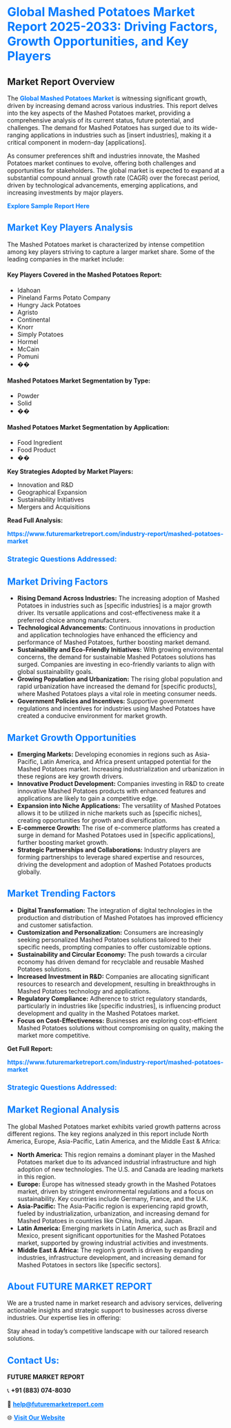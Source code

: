 <h1 style="color: #007BFF;">Global Mashed Potatoes Market Report 2025-2033: Driving Factors, Growth Opportunities, and Key Players</h1>

<section id="overview">
<h2>Market Report Overview</h2>
<p>The <a href="https://www.futuremarketreport.com/industry-report/mashed-potatoes-market" style="color: #007BFF; text-decoration: none;"><strong>Global Mashed Potatoes Market</strong></a> is witnessing significant growth, driven by increasing demand across various industries. This report delves into the key aspects of the Mashed Potatoes market, providing a comprehensive analysis of its current status, future potential, and challenges. The demand for Mashed Potatoes has surged due to its wide-ranging applications in industries such as [insert industries], making it a critical component in modern-day [applications].</p>
<p>As consumer preferences shift and industries innovate, the Mashed Potatoes market continues to evolve, offering both challenges and opportunities for stakeholders. The global market is expected to expand at a substantial compound annual growth rate (CAGR) over the forecast period, driven by technological advancements, emerging applications, and increasing investments by major players.</p>
</section>

<section id="overview">
<p><a href="https://www.futuremarketreport.com/request-sample/reportId=113844" style="color: #007BFF; text-decoration: none;"><strong>Explore Sample Report Here</strong></a></p>
</section>

<section id="key-players">
<h2 style="color: #007BFF;">Market Key Players Analysis</h2>
<p>The Mashed Potatoes market is characterized by intense competition among key players striving to capture a larger market share. Some of the leading companies in the market include:</p>
<h4>Key Players Covered in the Mashed Potatoes Report:</h4>
<ul><li>Idahoan</li><li>Pineland Farms Potato Company</li><li>Hungry Jack Potatoes</li><li>Agristo</li><li>Continental</li><li>Knorr</li><li>Simply Potatoes</li><li>Hormel</li><li>McCain</li><li>Pomuni</li><li>��</li></ul>
<h4>Mashed Potatoes Market Segmentation by Type:</h4>
<ul><li>Powder</li><li>Solid</li><li>��</li></ul>

<h4>Mashed Potatoes Market Segmentation by Application:</h4>
<ul><li>Food Ingredient</li><li>Food Product</li><li>��</li></ul>
<p><strong>Key Strategies Adopted by Market Players:</strong></p>
<ul>
<li>Innovation and R&D</li>
<li>Geographical Expansion</li>
<li>Sustainability Initiatives</li>
<li>Mergers and Acquisitions</li>
</ul>
</section>

<section>
<p><strong>Read Full Analysis: </strong></p><a href="https://www.futuremarketreport.com/industry-report/mashed-potatoes-market" style="color: #007BFF; text-decoration: none;"><strong>https://www.futuremarketreport.com/industry-report/mashed-potatoes-market</strong></a>
<h3 style="color: #007BFF;">Strategic Questions Addressed:</h3>
</section>

<section id="driving-factors">
<h2 style="color: #007BFF;">Market Driving Factors</h2>
<ul>
<li><strong>Rising Demand Across Industries:</strong> The increasing adoption of Mashed Potatoes in industries such as [specific industries] is a major growth driver. Its versatile applications and cost-effectiveness make it a preferred choice among manufacturers.</li>
<li><strong>Technological Advancements:</strong> Continuous innovations in production and application technologies have enhanced the efficiency and performance of Mashed Potatoes, further boosting market demand.</li>
<li><strong>Sustainability and Eco-Friendly Initiatives:</strong> With growing environmental concerns, the demand for sustainable Mashed Potatoes solutions has surged. Companies are investing in eco-friendly variants to align with global sustainability goals.</li>
<li><strong>Growing Population and Urbanization:</strong> The rising global population and rapid urbanization have increased the demand for [specific products], where Mashed Potatoes plays a vital role in meeting consumer needs.</li>
<li><strong>Government Policies and Incentives:</strong> Supportive government regulations and incentives for industries using Mashed Potatoes have created a conducive environment for market growth.</li>
</ul>
</section>

<section id="growth-opportunities">
<h2 style="color: #007BFF;">Market Growth Opportunities</h2>
<ul>
<li><strong>Emerging Markets:</strong> Developing economies in regions such as Asia-Pacific, Latin America, and Africa present untapped potential for the Mashed Potatoes market. Increasing industrialization and urbanization in these regions are key growth drivers.</li>
<li><strong>Innovative Product Development:</strong> Companies investing in R&D to create innovative Mashed Potatoes products with enhanced features and applications are likely to gain a competitive edge.</li>
<li><strong>Expansion into Niche Applications:</strong> The versatility of Mashed Potatoes allows it to be utilized in niche markets such as [specific niches], creating opportunities for growth and diversification.</li>
<li><strong>E-commerce Growth:</strong> The rise of e-commerce platforms has created a surge in demand for Mashed Potatoes used in [specific applications], further boosting market growth.</li>
<li><strong>Strategic Partnerships and Collaborations:</strong> Industry players are forming partnerships to leverage shared expertise and resources, driving the development and adoption of Mashed Potatoes products globally.</li>
</ul>
</section>

<section id="trending-factors">
<h2 style="color: #007BFF;">Market Trending Factors</h2>
<ul>
<li><strong>Digital Transformation:</strong> The integration of digital technologies in the production and distribution of Mashed Potatoes has improved efficiency and customer satisfaction.</li>
<li><strong>Customization and Personalization:</strong> Consumers are increasingly seeking personalized Mashed Potatoes solutions tailored to their specific needs, prompting companies to offer customizable options.</li>
<li><strong>Sustainability and Circular Economy:</strong> The push towards a circular economy has driven demand for recyclable and reusable Mashed Potatoes solutions.</li>
<li><strong>Increased Investment in R&D:</strong> Companies are allocating significant resources to research and development, resulting in breakthroughs in Mashed Potatoes technology and applications.</li>
<li><strong>Regulatory Compliance:</strong> Adherence to strict regulatory standards, particularly in industries like [specific industries], is influencing product development and quality in the Mashed Potatoes market.</li>
<li><strong>Focus on Cost-Effectiveness:</strong> Businesses are exploring cost-efficient Mashed Potatoes solutions without compromising on quality, making the market more competitive.</li>
</ul>
</section>

<section>
<p><strong>Get Full Report: </strong></p><a href="https://www.futuremarketreport.com/industry-report/mashed-potatoes-market" style="color: #007BFF; text-decoration: none;"><strong>https://www.futuremarketreport.com/industry-report/mashed-potatoes-market</strong></a>
<h3 style="color: #007BFF;">Strategic Questions Addressed:</h3>
</section>


<section id="regional-analysis">
<h2 style="color: #007BFF;">Market Regional Analysis</h2>
<p>The global Mashed Potatoes market exhibits varied growth patterns across different regions. The key regions analyzed in this report include North America, Europe, Asia-Pacific, Latin America, and the Middle East & Africa:</p>
<ul>
<li><strong>North America:</strong> This region remains a dominant player in the Mashed Potatoes market due to its advanced industrial infrastructure and high adoption of new technologies. The U.S. and Canada are leading markets in this region.</li>
<li><strong>Europe:</strong> Europe has witnessed steady growth in the Mashed Potatoes market, driven by stringent environmental regulations and a focus on sustainability. Key countries include Germany, France, and the U.K.</li>
<li><strong>Asia-Pacific:</strong> The Asia-Pacific region is experiencing rapid growth, fueled by industrialization, urbanization, and increasing demand for Mashed Potatoes in countries like China, India, and Japan.</li>
<li><strong>Latin America:</strong> Emerging markets in Latin America, such as Brazil and Mexico, present significant opportunities for the Mashed Potatoes market, supported by growing industrial activities and investments.</li>
<li><strong>Middle East & Africa:</strong> The region’s growth is driven by expanding industries, infrastructure development, and increasing demand for Mashed Potatoes in sectors like [specific sectors].</li>
</ul>
</section>

<footer>
<h2 style="color: #007BFF;">About FUTURE MARKET REPORT</h2>
<p>We are a trusted name in market research and advisory services, delivering actionable insights and strategic support to businesses across diverse industries. Our expertise lies in offering:</p>

<p>Stay ahead in today’s competitive landscape with our tailored research solutions.</p>

<h2 style="color: #007BFF;">Contact Us:</h2>
<p><strong>FUTURE MARKET REPORT</strong></p>
<p>📞 <strong>+91 (883) 074-8030</strong></p>
<p>📧 <strong><a href="mailto:help@futuremarketreport.com" style="color: #007BFF;">help@futuremarketreport.com</a></strong></p>
<p>🌐 <strong><a href="https://www.futuremarketreport.com/" style="color: #007BFF;">Visit Our Website</a></strong></p>
</footer>